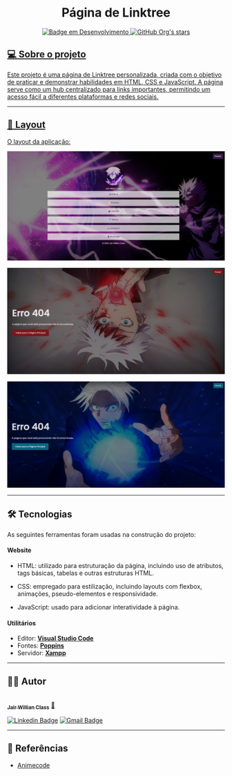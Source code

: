 <h1 align="center"> 
	Página de Linktree
</h1>

<p align="center">
  <a href="http://img.shields.io/static/v1?label=STATUS&message=EM%20DESENVOLVIMENTO&color=GREEN&style=for-the-badge">
    <img alt="Badge em Desenvolvimento" src="http://img.shields.io/static/v1?label=STATUS&message=EM%20DESENVOLVIMENTO&color=GREEN&style=for-the-badge">
  </a>
	
  <a href="https://img.shields.io/github/stars/jairclass?style=social">
    <img alt="GitHub Org's stars" src="https://img.shields.io/github/stars/jairclass?style=social">
</p>


## 💻 Sobre o projeto
Este projeto é uma página de Linktree personalizada, criada com o objetivo de praticar e demonstrar habilidades em HTML, CSS e JavaScript. A página serve como um hub centralizado para links importantes, permitindo um acesso fácil a diferentes plataformas e redes sociais.

---

## 🎨 Layout

O layout da aplicação:

<p align="center">
  <a href="./imagens-videos/thumbnail.jpg">
    <img alt="Thumbnail do Site" src="./imagens-videos/thumbnail.jpg">
  </a>

  <p align="center">
  <a href="./imagens-videos/thumbnail.jpg">
    <img alt="pPágina de erro 404" src="./imagens-videos/thumbnail2.jpg">
  </a>

  <p align="center">
  <a href="./imagens-videos/thumbnail.jpg">
    <img alt="Página de erro 404" src="./imagens-videos/thumbnail3.jpg">
  </a>
				      
---

## 🛠 Tecnologias

As seguintes ferramentas foram usadas na construção do projeto:

#### **Website** 

- HTML: utilizado para estruturação da página, incluindo uso de atributos, tags básicas, tabelas e outras estruturas HTML.

- CSS: empregado para estilização, incluindo layouts com flexbox, animações, pseudo-elementos e responsividade.

- JavaScript: usado para adicionar interatividade à página.

#### [](https://github.com/tgmarinho/Ecoleta#utilit%C3%A1rios)**Utilitários**

-   Editor:  **[Visual Studio Code](https://code.visualstudio.com/)**  
-   Fontes:  **[Poppins](https://fonts.googleapis.com/css2?family=Poppins:wght@300;400;500&display=swap)**
-   Servidor:  **[Xampp](https://www.apachefriends.org/pt_br/download.html)**

---

## 🦸‍♂️ Autor

<a href="https://github.com/jairclass">
 <img style="border-radius: 50%;" src="https://avatars.githubusercontent.com/u/93795922?v=4" width="100px;" alt=""/>
 <br />
 <sub><b>Jair Willian Class</b></sub></a> <a href="https://avatars.githubusercontent.com/u/93795922?v=4" title="Perfil"> 🚀</a>
 <br />

[![Linkedin Badge](https://img.shields.io/badge/-Jair-blue?style=flat-square&logo=Linkedin&logoColor=white&link=https://www.linkedin.com/in/jairwillianclass/)](https://www.linkedin.com/in/jairwillianclass/) 
[![Gmail Badge](https://img.shields.io/badge/-j.willianclass02@gmail.com-c14438?style=flat-square&logo=Gmail&logoColor=white&link=mailto:j.willianclass02@gmail.com)](mailto:j.willianclass02@gmail.com)

---

## 📝 Referências

 - [Animecode](https://youtu.be/u1ZMggOK3yA)							    


